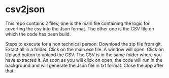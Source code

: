 # csv2json
This repo contains 2 files, one is the main file containing the logic for coverting the csv into the Json format. The other one is the CSV file on which the code has been build.

Steps to execute for a non technical person:
Download the zip file from git.
Extact all in a folder.
Click on the main.exe file.
A window will open. Click on Uplaod button to uplaod the CSV.
The CSV is in the same folder where you have extracted it.
As soon as you will click on open, the code will run in the background and will generate the Json file in txt format.
Close the app after that. 
